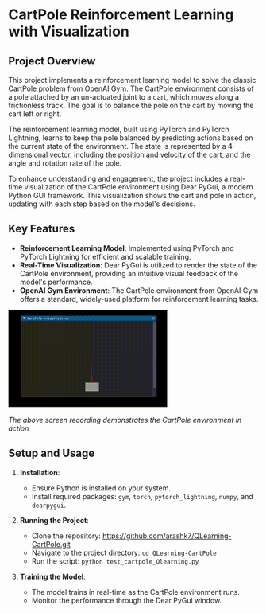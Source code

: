 # CartPole Reinforcement Learning with Visualization

## Project Overview

This project implements a reinforcement learning model to solve the classic CartPole problem from OpenAI Gym. The CartPole environment consists of a pole attached by an un-actuated joint to a cart, which moves along a frictionless track. The goal is to balance the pole on the cart by moving the cart left or right.

The reinforcement learning model, built using PyTorch and PyTorch Lightning, learns to keep the pole balanced by predicting actions based on the current state of the environment. The state is represented by a 4-dimensional vector, including the position and velocity of the cart, and the angle and rotation rate of the pole.

To enhance understanding and engagement, the project includes a real-time visualization of the CartPole environment using Dear PyGui, a modern Python GUI framework. This visualization shows the cart and pole in action, updating with each step based on the model's decisions.

## Key Features

- **Reinforcement Learning Model**: Implemented using PyTorch and PyTorch Lightning for efficient and scalable training.
- **Real-Time Visualization**: Dear PyGui is utilized to render the state of the CartPole environment, providing an intuitive visual feedback of the model's performance.
- **OpenAI Gym Environment**: The CartPole environment from OpenAI Gym offers a standard, widely-used platform for reinforcement learning tasks.


![CartPole Visualization](CartPole.gif)

*The above screen recording demonstrates the CartPole environment in action*

## Setup and Usage

1. **Installation**:
   - Ensure Python is installed on your system.
   - Install required packages: `gym`, `torch`, `pytorch_lightning`, `numpy`, and `dearpygui`.

2. **Running the Project**:
   - Clone the repository: https://github.com/arashk7/QLearning-CartPole.git
   - Navigate to the project directory: `cd QLearning-CartPole`
   - Run the script: `python test_cartpole_Qlearning.py`

3. **Training the Model**:
   - The model trains in real-time as the CartPole environment runs.
   - Monitor the performance through the Dear PyGui window.
